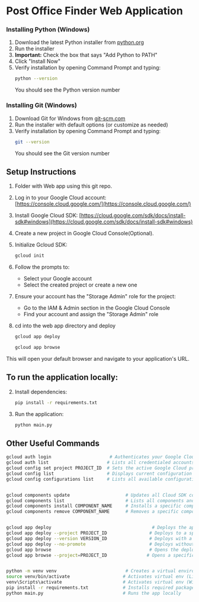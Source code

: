 # Post Office Finder Web Application

### Installing Python (Windows)

1. Download the latest Python installer from [python.org](https://www.python.org/downloads/windows/)
2. Run the installer
3. **Important:** Check the box that says "Add Python to PATH"
4. Click "Install Now"
5. Verify installation by opening Command Prompt and typing:
   ```bash
   python --version
   ```
   You should see the Python version number

### Installing Git (Windows)

1. Download Git for Windows from [git-scm.com](https://git-scm.com/download/win)
2. Run the installer with default options (or customize as needed)
3. Verify installation by opening Command Prompt and typing:
   ```bash
   git --version
   ```
   You should see the Git version number

## Setup Instructions

1. Folder with Web app using this git repo.

2. Log in to your Google Cloud account: [https://console.cloud.google.com/](https://console.cloud.google.com/)

2. Install Google Cloud SDK: [https://cloud.google.com/sdk/docs/install-sdk#windows](https://cloud.google.com/sdk/docs/install-sdk#windows)

3. Create a new project in Google Cloud Console(Optional).

4. Initialize Gcloud SDK:
   ```bash
   gcloud init
   ```
5. Follow the prompts to:
   - Select your Google account
   - Select the created project or create a new one

6. Ensure your account has the "Storage Admin" role for the project:
   - Go to the IAM & Admin section in the Google Cloud Console
   - Find your account and assign the "Storage Admin" role
7. cd into the web app directory and deploy

   ```bash
   gcloud app deploy
   ```

   ```bash
   gcloud app browse
   ``` 


This will open your default browser and navigate to your application's URL.


## To run the application locally:
2. Install dependencies:
   ```bash
   pip install -r requirements.txt
   ```

3. Run the application:
   ```bash
   python main.py
   ```

## Other Useful Commands

```bash
gcloud auth login                      # Authenticates your Google Cloud account in the CLI
gcloud auth list                      # Lists all credentialed accounts
gcloud config set project PROJECT_ID  # Sets the active Google Cloud project
gcloud config list                    # Displays current configuration settings
gcloud config configurations list     # Lists all available configurations


gcloud components update                     # Updates all Cloud SDK components
gcloud components list                       # Lists all components and their status
gcloud components install COMPONENT_NAME     # Installs a specific component
gcloud components remove COMPONENT_NAME      # Removes a specific component


gcloud app deploy                                      # Deploys the app to App Engine
gcloud app deploy --project PROJECT_ID                # Deploys to a specific project
gcloud app deploy --version VERSION_ID                # Deploys with a specific version
gcloud app deploy --no-promote                        # Deploys without routing traffic
gcloud app browse                                     # Opens the deployed app in browser
gcloud app browse --project=PROJECT_ID               # Opens a specific project’s app


python -m venv venv                          # Creates a virtual environment
source venv/bin/activate                    # Activates virtual env (Linux/Mac)
venv\Scripts\activate                       # Activates virtual env (Windows)
pip install -r requirements.txt             # Installs required packages
python main.py                              # Runs the app locally

